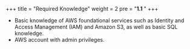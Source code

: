 +++
title = "Required Knowledge"
weight = 2
pre = "<b>1.1 </b>"
+++
* Basic knowledge of AWS foundational services such as Identity and Access Management (IAM) and Amazon S3, as well as basic SQL knowledge.
* AWS account with admin privileges.